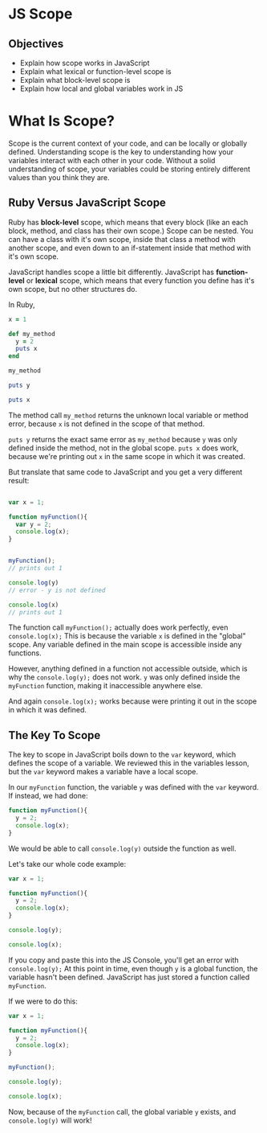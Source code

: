 # JS Scope

## Objectives
+ Explain how scope works in JavaScript
+ Explain what lexical or function-level scope is
+ Explain what block-level scope is
+ Explain how local and global variables work in JS

# What Is Scope?

Scope is the current context of your code, and can be locally or globally defined. Understanding scope is the key to understanding how your variables interact with each other in your code. Without a solid understanding of scope, your variables could be storing entirely different values than you think they are.

## Ruby Versus JavaScript Scope

Ruby has **block-level** scope, which means that every block (like an each block, method, and class has their own scope.) Scope can be nested. You can have a class with it's own scope, inside that class a method with another scope, and even down to an if-statement inside that method with it's own scope. 

JavaScript handles scope a little bit differently. JavaScript has **function-level** or **lexical** scope, which means that every function you define has it's own scope, but no other structures do. 

In Ruby,

```ruby
x = 1

def my_method
  y = 2
  puts x
end

my_method 

puts y

puts x
```

The method call `my_method` returns the unknown local variable or method error, because `x` is not defined in the scope of that method.

`puts y` returns the exact same error as `my_method` because `y` was only defined inside the method, not in the global scope. `puts x` does work, because we're printing out `x` in the same scope in which it was created. 

But translate that same code to JavaScript and you get a very different result:


```js

var x = 1;

function myFunction(){
  var y = 2;
  console.log(x);
}


myFunction();
// prints out 1

console.log(y)
// error - y is not defined

console.log(x)
// prints out 1
```

The function call `myFunction();` actually does work perfectly, even `console.log(x);` This is because the variable `x` is defined in the "global" scope. Any variable defined in the main scope is accessible inside any functions.

However, anything defined in a function not accessible outside, which is why the `console.log(y);` does not work. `y` was only defined inside the `myFunction` function, making it inaccessible anywhere else.

And again `console.log(x);` works because were printing it out in the scope in which it was defined.

## The Key To Scope

The key to scope in JavaScript boils down to the `var` keyword, which defines the scope of a variable. We reviewed this in the variables lesson, but the `var` keyword makes a variable have a local scope.

In our `myFunction` function, the variable `y` was defined with the `var` keyword. If instead, we had done:

```js
function myFunction(){
  y = 2;
  console.log(x);
}
```

We would be able to call `console.log(y)` outside the function as well. 

Let's take our whole code example:

```js
var x = 1;

function myFunction(){
  y = 2;
  console.log(x);
}

console.log(y);

console.log(x);
```


If you copy and paste this into the JS Console, you'll get an error with `console.log(y);` At this point in time, even though `y` is a global function, the variable hasn't been defined. JavaScript has just stored a function called `myFunction`.

If we were to do this:

```js
var x = 1;

function myFunction(){
  y = 2;
  console.log(x);
}

myFunction();

console.log(y);

console.log(x);
```
Now, because of the `myFunction` call, the global variable `y` exists, and `console.log(y)` will work!